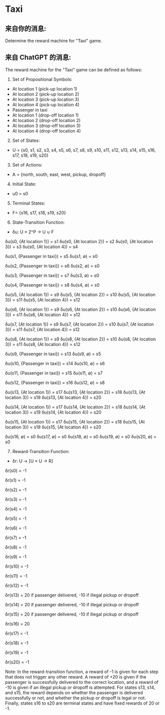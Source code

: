 # Taxi

## 来自你的消息:

Determine the reward machine for "Taxi" game.

## 来自 ChatGPT 的消息:

The reward machine for the "Taxi" game can be defined as follows:

1. Set of Propositional Symbols:

- At location 1 (pick-up location 1)
- At location 2 (pick-up location 2)
- At location 3 (pick-up location 3)
- At location 4 (pick-up location 4)
- Passenger in taxi
- At location 1 (drop-off location 1)
- At location 2 (drop-off location 2)
- At location 3 (drop-off location 3)
- At location 4 (drop-off location 4)

2. Set of States:

- U = {s0, s1, s2, s3, s4, s5, s6, s7, s8, s9, s10, s11, s12, s13, s14, s15, s16, s17, s18, s19, s20}

3. Set of Actions:

- A = {north, south, east, west, pickup, dropoff}

4. Initial State:

- u0 = s0

5. Terminal States:

- F= {s16, s17, s18, s19, s20}

6. State-Transition Function:

- δu: U × 2^P → U ∪ F

δu(s0, {At location 1}) = s1
δu(s0, {At location 2}) = s2
δu(s0, {At location 3}) = s3
δu(s0, {At location 4}) = s4

δu(s1, {Passenger in taxi}) = s5
δu(s1, ∅) = s0

δu(s2, {Passenger in taxi}) = s6
δu(s2, ∅) = s0

δu(s3, {Passenger in taxi}) = s7
δu(s3, ∅) = s0

δu(s4, {Passenger in taxi}) = s8
δu(s4, ∅) = s0

δu(s5, {At location 1}) = s9
δu(s5, {At location 2}) = s10
δu(s5, {At location 3}) = s11
δu(s5, {At location 4}) = s12

δu(s6, {At location 1}) = s9
δu(s6, {At location 2}) = s10
δu(s6, {At location 3}) = s11
δu(s6, {At location 4}) = s12

δu(s7, {At location 1}) = s9
δu(s7, {At location 2}) = s10
δu(s7, {At location 3}) = s11
δu(s7, {At location 4}) = s12

δu(s8, {At location 1}) = s9
δu(s8, {At location 2}) = s10
δu(s8, {At location 3}) = s11
δu(s8, {At location 4}) = s12

δu(s9, {Passenger in taxi}) = s13
δu(s9, ∅) = s5

δu(s10, {Passenger in taxi}) = s14
δu(s10, ∅) = s6

δu(s11, {Passenger in taxi}) = s15
δu(s11, ∅) = s7

δu(s12, {Passenger in taxi}) = s16
δu(s12, ∅) = s8

δu(s13, {At location 1}) = s17
δu(s13, {At location 2}) = s18
δu(s13, {At location 3}) = s19
δu(s13, {At location 4}) = s20

δu(s14, {At location 1}) = s17
δu(s14, {At location 2}) = s18
δu(s14, {At location 3}) = s19
δu(s14, {At location 4}) = s20

δu(s15, {At location 1}) = s17
δu(s15, {At location 2}) = s18
δu(s15, {At location 3}) = s19
δu(s15, {At location 4}) = s20

δu(s16, ∅) = s0
δu(s17, ∅) = s0
δu(s18, ∅) = s0
δu(s19, ∅) = s0
δu(s20, ∅) = s0

7. Reward-Transition Function:

- δr: U → [U × U → R]

δr(s0) = -1

δr(s1) = -1

δr(s2) = -1

δr(s3) = -1

δr(s4) = -1

δr(s5) = -1

δr(s6) = -1

δr(s7) = -1

δr(s8) = -1

δr(s9) = -1

δr(s10) = -1

δr(s11) = -1

δr(s12) = -1

δr(s13) = 20 if passenger delivered, -10 if illegal pickup or dropoff

δr(s14) = 20 if passenger delivered, -10 if illegal pickup or dropoff

δr(s15) = 20 if passenger delivered, -10 if illegal pickup or dropoff

δr(s16) = 20

δr(s17) = -1

δr(s18) = -1

δr(s19) = -1

δr(s20) = -1

Note: In the reward-transition function, a reward of -1 is given for each step that does not trigger any other reward. A reward of +20 is given if the passenger is successfully delivered to the correct location, and a reward of -10 is given if an illegal pickup or dropoff is attempted. For states s13, s14, and s15, the reward depends on whether the passenger is delivered successfully or not, and whether the pickup or dropoff is legal or not. Finally, states s16 to s20 are terminal states and have fixed rewards of 20 or -1.
